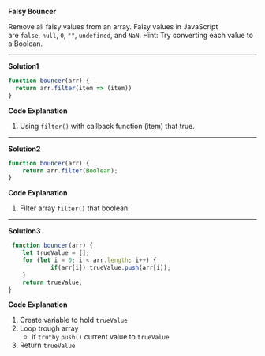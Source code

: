 **Falsy Bouncer**

Remove all falsy values from an array.
Falsy values in JavaScript are `false`, `null`, `0`, `""`, `undefined`, and `NaN`.
Hint: Try converting each value to a Boolean.

***
**Solution1**
```js
function bouncer(arr) {
  return arr.filter(item => (item))
}

```
**Code Explanation**
1. Using `filter()` with callback function (item) that true.
***
**Solution2**
```js
function bouncer(arr) {
    return arr.filter(Boolean);
}
```
**Code Explanation**
1. Filter array `filter()` that boolean.
***
**Solution3**
```js
 function bouncer(arr) {
    let trueValue = [];
    for (let i = 0; i < arr.length; i++) {
            if(arr[i]) trueValue.push(arr[i]);
    }
    return trueValue;
}
```
**Code Explanation**
1. Create variable to hold `trueValue`
2. Loop trough array 
   - if `truthy` `push()` current value to `trueValue` 
3. Return `trueValue`



